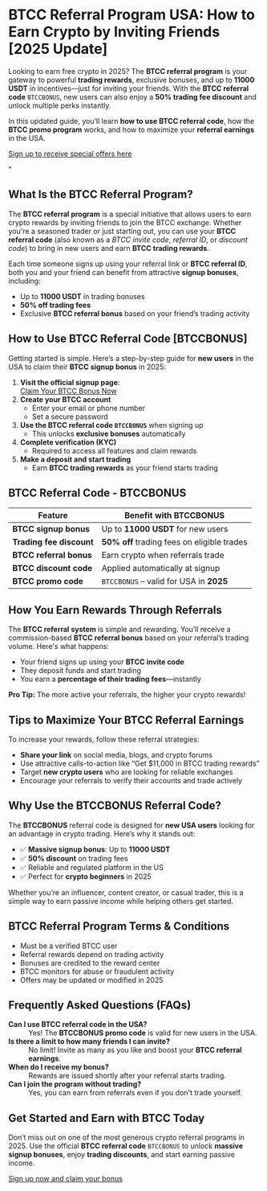

<h1>BTCC Referral Program USA: How to Earn Crypto by Inviting Friends [2025 Update]</h1>

<p>Looking to earn free crypto in 2025? The <strong>BTCC referral program</strong> is your gateway to powerful <strong>trading rewards</strong>, exclusive bonuses, and up to <strong>11000 USDT</strong> in incentives—just for inviting your friends. With the <strong>BTCC referral code</strong> <code>BTCCBONUS</code>, new users can also enjoy a <strong>50% trading fee discount</strong> and unlock multiple perks instantly.</p>
<p>In this updated guide, you’ll learn <strong>how to use BTCC referral code</strong>, how the <strong>BTCC promo program</strong> works, and how to maximize your <strong>referral earnings</strong> in the USA.</p>
<p><a href="https://partner.btcc.com/us/c/BTCCBONUS/9303" target="_blank">Sign up to receive special offers here</a></p

<img src="https://images.mirror-media.xyz/publication-images/Poz8BlB9BgSoA-3eFI7xG.png?height=500&amp;width=1000" decoding="async" data-nimg="fill" class="css-xah9so" style="position: absolute; inset: 0px; box-sizing: border-box; padding: 0px; border: none; margin: auto; display: block; width: 0px; height: 0px; min-width: 100%; max-width: 100%; min-height: 100%; max-height: 100%;">" 
<h2>What Is the BTCC Referral Program?</h2>

<p>The <strong>BTCC referral program</strong> is a special initiative that allows users to earn crypto rewards by inviting friends to join the BTCC exchange. Whether you're a seasoned trader or just starting out, you can use your <strong>BTCC referral code</strong> (also known as a <em>BTCC invite code</em>, <em>referral ID</em>, or <em>discount code</em>) to bring in new users and earn <strong>BTCC trading rewards</strong>.</p>

<p>Each time someone signs up using your referral link or <strong>BTCC referral ID</strong>, both you and your friend can benefit from attractive <strong>signup bonuses</strong>, including:</p>

<ul>
  <li>Up to <strong>11000 USDT</strong> in trading bonuses</li>
  <li><strong>50% off trading fees</strong></li>
  <li>Exclusive <strong>BTCC referral bonus</strong> based on your friend’s trading activity</li>
</ul>

<h2>How to Use BTCC Referral Code [BTCCBONUS]</h2>

<p>Getting started is simple. Here’s a step-by-step guide for <strong>new users</strong> in the USA to claim their <strong>BTCC signup bonus</strong> in 2025:</p>

<ol>
  <li><strong>Visit the official signup page</strong>:<br />
    <a href="https://partner.btcc.com/us/c/BTCCBONUS/9303" class="cta-button" target="_blank" rel="noopener noreferrer">Claim Your BTCC Bonus Now</a>
  </li>
  <li><strong>Create your BTCC account</strong>
    <ul>
      <li>Enter your email or phone number</li>
      <li>Set a secure password</li>
    </ul>
  </li>
  <li><strong>Use the BTCC referral code <code>BTCCBONUS</code></strong> when signing up
    <ul>
      <li>This unlocks <strong>exclusive bonuses</strong> automatically</li>
    </ul>
  </li>
  <li><strong>Complete verification (KYC)</strong>
    <ul>
      <li>Required to access all features and claim rewards</li>
    </ul>
  </li>
  <li><strong>Make a deposit and start trading</strong>
    <ul>
      <li>Earn <strong>BTCC trading rewards</strong> as your friend starts trading</li>
    </ul>
  </li>
</ol>

<h2>BTCC Referral Code - BTCCBONUS</h2>

<table>
  <thead>
    <tr>
      <th>Feature</th>
      <th>Benefit with BTCCBONUS</th>
    </tr>
  </thead>
  <tbody>
    <tr>
      <td><strong>BTCC signup bonus</strong></td>
      <td>Up to <strong>11000 USDT</strong> for new users</td>
    </tr>
    <tr>
      <td><strong>Trading fee discount</strong></td>
      <td><strong>50% off</strong> trading fees on eligible trades</td>
    </tr>
    <tr>
      <td><strong>BTCC referral bonus</strong></td>
      <td>Earn crypto when referrals trade</td>
    </tr>
    <tr>
      <td><strong>BTCC discount code</strong></td>
      <td>Applied automatically at signup</td>
    </tr>
    <tr>
      <td><strong>BTCC promo code</strong></td>
      <td><code>BTCCBONUS</code> – valid for USA in <strong>2025</strong></td>
    </tr>
  </tbody>
</table>

<h2>How You Earn Rewards Through Referrals</h2>

<p>The <strong>BTCC referral system</strong> is simple and rewarding. You’ll receive a commission-based <strong>BTCC referral bonus</strong> based on your referral’s trading volume. Here's what happens:</p>

<ul>
  <li>Your friend signs up using your <strong>BTCC invite code</strong></li>
  <li>They deposit funds and start trading</li>
  <li>You earn a <strong>percentage of their trading fees</strong>—instantly</li>
</ul>

<p><strong>Pro Tip:</strong> The more active your referrals, the higher your crypto rewards!</p>

<h2>Tips to Maximize Your BTCC Referral Earnings</h2>

<p>To increase your rewards, follow these referral strategies:</p>

<ul>
  <li><strong>Share your link</strong> on social media, blogs, and crypto forums</li>
  <li>Use attractive calls-to-action like “Get $11,000 in BTCC trading rewards”</li>
  <li>Target <strong>new crypto users</strong> who are looking for reliable exchanges</li>
  <li>Encourage your referrals to verify their accounts and trade actively</li>
</ul>

<h2>Why Use the BTCCBONUS Referral Code?</h2>

<p>The <strong>BTCCBONUS</strong> referral code is designed for <strong>new USA users</strong> looking for an advantage in crypto trading. Here’s why it stands out:</p>

<ul>
  <li>✅ <strong>Massive signup bonus</strong>: Up to <strong>11000 USDT</strong></li>
  <li>✅ <strong>50% discount</strong> on trading fees</li>
  <li>✅ Reliable and regulated platform in the US</li>
  <li>✅ Perfect for <strong>crypto beginners</strong> in 2025</li>
</ul>

<p>Whether you’re an influencer, content creator, or casual trader, this is a simple way to earn passive income while helping others get started.</p>

<h2>BTCC Referral Program Terms &amp; Conditions</h2>

<ul>
  <li>Must be a verified BTCC user</li>
  <li>Referral rewards depend on trading activity</li>
  <li>Bonuses are credited to the reward center</li>
  <li>BTCC monitors for abuse or fraudulent activity</li>
  <li>Offers may be updated or modified in 2025</li>
</ul>

<h2>Frequently Asked Questions (FAQs)</h2>

<dl>
  <dt><strong>Can I use BTCC referral code in the USA?</strong></dt>
  <dd>Yes! The <strong>BTCCBONUS promo code</strong> is valid for new users in the USA.</dd>

  <dt><strong>Is there a limit to how many friends I can invite?</strong></dt>
  <dd>No limit! Invite as many as you like and boost your <strong>BTCC referral earnings</strong>.</dd>

  <dt><strong>When do I receive my bonus?</strong></dt>
  <dd>Rewards are issued shortly after your referral starts trading.</dd>

  <dt><strong>Can I join the program without trading?</strong></dt>
  <dd>Yes, you can earn from referrals even if you don't trade yourself.</dd>
</dl>

<h2>Get Started and Earn with BTCC Today</h2>

<p>Don’t miss out on one of the most generous crypto referral programs in 2025. Use the official <strong>BTCC referral code</strong> <code>BTCCBONUS</code> to unlock <strong>massive signup bonuses</strong>, enjoy <strong>trading discounts</strong>, and start earning passive income.</p>

<p><a href="https://partner.btcc.com/us/c/BTCCBONUS/9303" class="cta-button" target="_blank" rel="noopener noreferrer">Sign up now and claim your bonus</a></p>

</body>
</html>
